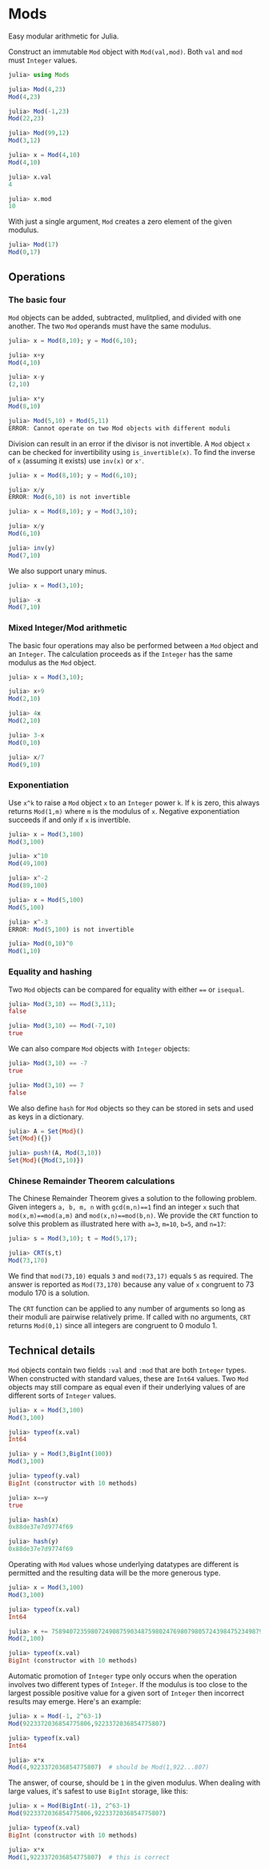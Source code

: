 # Mods

Easy modular arithmetic for Julia.

Construct an immutable `Mod` object with `Mod(val,mod)`.  Both `val`
and `mod` must `Integer` values.
```julia
julia> using Mods

julia> Mod(4,23)
Mod(4,23)

julia> Mod(-1,23)
Mod(22,23)

julia> Mod(99,12)
Mod(3,12)

julia> x = Mod(4,10)
Mod(4,10)

julia> x.val
4

julia> x.mod
10
```

With just a single argument, `Mod` creates a zero element of the given
modulus.
```julia
julia> Mod(17)
Mod(0,17)
```


## Operations

### The basic four

`Mod` objects can be added, subtracted, mulitplied, and divided with
one another. The two `Mod` operands must have the same modulus.
```julia
julia> x = Mod(8,10); y = Mod(6,10);

julia> x+y
Mod(4,10)

julia> x-y
(2,10)

julia> x*y
Mod(8,10)

julia> Mod(5,10) + Mod(5,11)
ERROR: Cannot operate on two Mod objects with different moduli
```

Division can result in an error if the divisor is not invertible. A
`Mod` object `x` can be checked for invertibility using
`is_invertible(x)`. To find the inverse of `x` (assuming it exists)
use `inv(x)` or `x'`.
```julia
julia> x = Mod(8,10); y = Mod(6,10);

julia> x/y
ERROR: Mod(6,10) is not invertible

julia> x = Mod(8,10); y = Mod(3,10);

julia> x/y
Mod(6,10)

julia> inv(y)
Mod(7,10)
```

We also support unary minus.
```julia
julia> x = Mod(3,10);

julia> -x
Mod(7,10)
```

### Mixed Integer/Mod arithmetic

The basic four operations may also be performed between a `Mod` object
and an `Integer`. The calculation proceeds as if the `Integer` has the
same modulus as the `Mod` object.
```julia
julia> x = Mod(3,10);

julia> x+9
Mod(2,10)

julia> 4x
Mod(2,10)

julia> 3-x
Mod(0,10)

julia> x/7
Mod(9,10)
```




### Exponentiation

Use `x^k` to raise a `Mod` object `x` to an `Integer` power `k`. If
`k` is zero, this always returns `Mod(1,m)` where `m` is the modulus
of `x`. Negative exponentiation succeeds if and only if `x` is
invertible.
```julia
julia> x = Mod(3,100)
Mod(3,100)

julia> x^10
Mod(49,100)

julia> x^-2
Mod(89,100)

julia> x = Mod(5,100)
Mod(5,100)

julia> x^-3
ERROR: Mod(5,100) is not invertible

julia> Mod(0,10)^0
Mod(1,10)
```

### Equality and hashing

Two `Mod` objects can be compared for equality with either `==` or
`isequal`.
```julia
julia> Mod(3,10) == Mod(3,11);
false

julia> Mod(3,10) == Mod(-7,10)
true
```

We can also compare `Mod` objects with `Integer` objects:
```julia
julia> Mod(3,10) == -7
true

julia> Mod(3,10) == 7
false
```


We also define `hash` for `Mod` objects so they can be stored in sets
and used as keys in a dictionary.
```julia
julia> A = Set{Mod}()
Set{Mod}({})

julia> push!(A, Mod(3,10))
Set{Mod}({Mod(3,10)})
```


### Chinese Remainder Theorem calculations

The Chinese Remainder Theorem gives a solution to the following
problem. Given integers `a, b, m, n` with `gcd(m,n)==1` find an
integer `x` such that `mod(x,m)==mod(a,m)` and
`mod(x,n)==mod(b,n)`. We provide the `CRT` function to solve this
problem as illustrated here with `a=3`, `m=10`, `b=5`, and `n=17`:

```julia
julia> s = Mod(3,10); t = Mod(5,17);

julia> CRT(s,t)
Mod(73,170)
```

We find that `mod(73,10)` equals `3` and `mod(73,17)` equals `5` as
required. The answer is reported as `Mod(73,170)` because any value of
`x` congruent to 73 modulo 170 is a solution.

The `CRT` function can be applied to any number of arguments so long
as their moduli are pairwise relatively prime. If called with no
arguments, `CRT` returns `Mod(0,1)` since all integers are congruent
to 0 modulo 1.

## Technical details

`Mod` objects contain two fields `:val` and `:mod` that are both
`Integer` types. When constructed with standard values, these are
`Int64` values. Two `Mod` objects may still compare as equal even if
their underlying values of are different sorts of `Integer` values.

```julia
julia> x = Mod(3,100)
Mod(3,100)

julia> typeof(x.val)
Int64

julia> y = Mod(3,BigInt(100))
Mod(3,100)

julia> typeof(y.val)
BigInt (constructor with 10 methods)

julia> x==y
true

julia> hash(x)
0x88de37e7d9774f69

julia> hash(y)
0x88de37e7d9774f69
```

Operating with `Mod` values whose underlying datatypes are different
is permitted and the resulting data will be the more generous type.


```julia
julia> x = Mod(3,100)
Mod(3,100)

julia> typeof(x.val)
Int64

julia> x += 758940723598072490875903487598024769807980572439847523498799
Mod(2,100)

julia> typeof(x.val)
BigInt (constructor with 10 methods)
```

Automatic promotion of `Integer` type only occurs when the operation
involves two different types of `Integer`. If the modulus is too close
to the largest possible positive value for a given sort of `Integer`
then incorrect results may emerge. Here's an example:

```julia
julia> x = Mod(-1, 2^63-1)
Mod(9223372036854775806,9223372036854775807)

julia> typeof(x.val)
Int64

julia> x*x
Mod(4,9223372036854775807)  # should be Mod(1,922...807)
```

The answer, of course, should be `1` in the given modulus. When
dealing with large values, it's safest to use `BigInt` storage, like
this:

```julia
julia> x = Mod(BigInt(-1), 2^63-1)
Mod(9223372036854775806,9223372036854775807)

julia> typeof(x.val)
BigInt (constructor with 10 methods)

julia> x*x
Mod(1,9223372036854775807)  # this is correct
```


